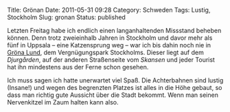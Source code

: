 Title: Grönan
Date: 2011-05-31 09:28
Category: Schweden
Tags: Lustig, Stockholm
Slug: gronan
Status: published

Letzten Freitag habe ich endlich einen langanhaltenden Missstand beheben
können. Denn trotz zweieinhalb Jahren in Stockholm und davor mehr als
fünf in Uppsala – eine Katzensprung weg – war ich bis dahin noch nie in
[Gröna Lund](http://de.wikipedia.org/wiki/Gr%C3%B6na_Lund), dem
Vergnügungspark Stockholms. Dieser liegt auf dem *Djurgården*, auf der
anderen Straßenseite vom *Skansen* und jeder Tourist hat ihn mindestens
aus der Ferne schon gesehen.

Ich muss sagen ich hatte unerwartet viel Spaß. Die Achterbahnen sind
lustig (Insane!) und wegen des begrenzten Platzes ist alles in die Höhe
gebaut, so dass man richtig gute Aussicht über die Stadt bekommt. Wenn
man seinen Nervenkitzel im Zaum halten kann also.

